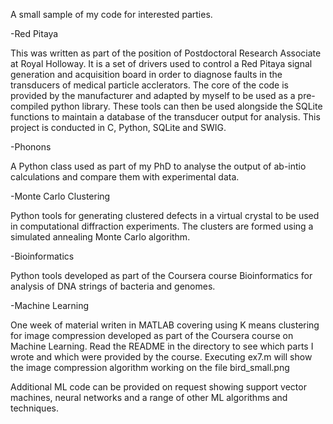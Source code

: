 A small sample of my code for interested parties.

-Red Pitaya

This was written as part of the position of Postdoctoral Research Associate at Royal Holloway.
It is a set of drivers used to control a Red Pitaya signal generation and acquisition board in order to diagnose faults in the transducers of medical particle acclerators.
The core of the code is provided by the manufacturer and adapted by myself to be used as a pre-compiled python library.
These tools can then be used alongside the SQLite functions to maintain a database of the transducer output for analysis.
This project is conducted in C, Python, SQLite and SWIG.

-Phonons

A Python class used as part of my PhD to analyse the output of ab-intio calculations and compare them with experimental data.

-Monte Carlo Clustering

Python tools for generating clustered defects in a virtual crystal to be used in computational diffraction experiments.
The clusters are formed using a simulated annealing Monte Carlo algorithm.

-Bioinformatics

Python tools developed as part of the Coursera course Bioinformatics for analysis of DNA strings of bacteria and genomes.

-Machine Learning

One week of material writen in MATLAB covering using K means clustering for image compression developed as part of the Coursera course on Machine Learning.
Read the README in the directory to see which parts I wrote and which were provided by the course.
Executing ex7.m will show the image compression algorithm working on the file bird_small.png

Additional ML code can be provided on request showing support vector machines, neural networks and a range of other ML algorithms and techniques.